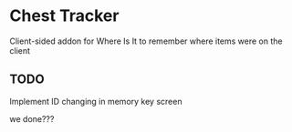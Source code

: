 # Chest Tracker

Client-sided addon for Where Is It to remember where items were on the client

## TODO

Implement ID changing in memory key screen

we done???